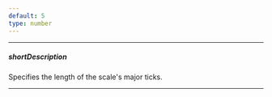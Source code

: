 ```yaml
---
default: 5
type: number
---
```

---
##### shortDescription
Specifies the length of the scale's major ticks.

---
